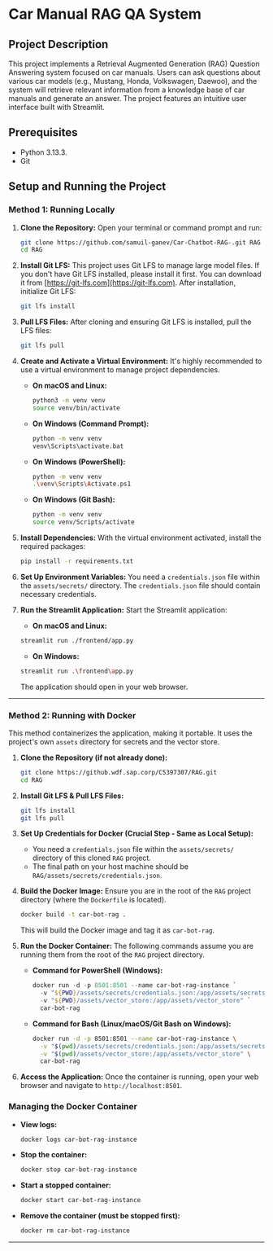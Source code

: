 # Car Manual RAG QA System

## Project Description

This project implements a Retrieval Augmented Generation (RAG) Question Answering system focused on car manuals. Users can ask questions about various car models (e.g., Mustang, Honda, Volkswagen, Daewoo), and the system will retrieve relevant information from a knowledge base of car manuals and generate an answer. The project features an intuitive user interface built with Streamlit.

## Prerequisites

*   Python 3.13.3.
*   Git

## Setup and Running the Project

### Method 1: Running Locally

1.  **Clone the Repository:**
    Open your terminal or command prompt and run:
    ```bash
    git clone https://github.com/samuil-ganev/Car-Chatbot-RAG-.git RAG
    cd RAG
    ```

2.  **Install Git LFS:**
    This project uses Git LFS to manage large model files. If you don't have Git LFS installed, please install it first. You can download it from [https://git-lfs.com](https://git-lfs.com).
    After installation, initialize Git LFS:
    ```bash
    git lfs install
    ```

3.  **Pull LFS Files:**
    After cloning and ensuring Git LFS is installed, pull the LFS files:
    ```bash
    git lfs pull
    ```

4.  **Create and Activate a Virtual Environment:**
    It's highly recommended to use a virtual environment to manage project dependencies.

    *   **On macOS and Linux:**
        ```bash
        python3 -m venv venv
        source venv/bin/activate
        ```
    *   **On Windows (Command Prompt):**
        ```bash
        python -m venv venv
        venv\Scripts\activate.bat
        ```
    *   **On Windows (PowerShell):**
        ```bash
        python -m venv venv
        .\venv\Scripts\Activate.ps1
        ```
    *   **On Windows (Git Bash):**
        ```bash
        python -m venv venv
        source venv/Scripts/activate
        ```

5.  **Install Dependencies:**
    With the virtual environment activated, install the required packages:
    ```bash
    pip install -r requirements.txt
    ```

6.  **Set Up Environment Variables:**
    You need a `credentials.json` file within the `assets/secrets/` directory.
    The `credentials.json` file should contain necessary credentials.

7.  **Run the Streamlit Application:**
    Start the Streamlit application:
    *   **On macOS and Linux:**
    ```bash
    streamlit run ./frontend/app.py
    ```
    *   **On Windows:**
    ```bash
    streamlit run .\frontend\app.py
    ```

    The application should open in your web browser.

---

### Method 2: Running with Docker

This method containerizes the application, making it portable. It uses the project's own `assets` directory for secrets and the vector store.

1.  **Clone the Repository (if not already done):**
    ```bash
    git clone https://github.wdf.sap.corp/C5397307/RAG.git
    cd RAG
    ```

2.  **Install Git LFS & Pull LFS Files:**
    ```bash
    git lfs install
    git lfs pull
    ```

3.  **Set Up Credentials for Docker (Crucial Step - Same as Local Setup):**
    *   You need a `credentials.json` file within the `assets/secrets/` directory of this cloned `RAG` project.
    *   The final path on your host machine should be `RAG/assets/secrets/credentials.json`.

4.  **Build the Docker Image:**
    Ensure you are in the root of the `RAG` project directory (where the `Dockerfile` is located).
    ```bash
    docker build -t car-bot-rag .
    ```
    This will build the Docker image and tag it as `car-bot-rag`.

5.  **Run the Docker Container:**
    The following commands assume you are running them from the root of the `RAG` project directory.

    *   **Command for PowerShell (Windows):**
        ```powershell
        docker run -d -p 8501:8501 --name car-bot-rag-instance `
          -v "${PWD}/assets/secrets/credentials.json:/app/assets/secrets/credentials.json:ro" `
          -v "${PWD}/assets/vector_store:/app/assets/vector_store" `
          car-bot-rag
        ```
    *   **Command for Bash (Linux/macOS/Git Bash on Windows):**
        ```bash
        docker run -d -p 8501:8501 --name car-bot-rag-instance \
          -v "$(pwd)/assets/secrets/credentials.json:/app/assets/secrets/credentials.json:ro" \
          -v "$(pwd)/assets/vector_store:/app/assets/vector_store" \
          car-bot-rag
        ```

6.  **Access the Application:**
    Once the container is running, open your web browser and navigate to `http://localhost:8501`.

### Managing the Docker Container

*   **View logs:**
    ```bash
    docker logs car-bot-rag-instance
    ```
*   **Stop the container:**
    ```bash
    docker stop car-bot-rag-instance
    ```
*   **Start a stopped container:**
    ```bash
    docker start car-bot-rag-instance
    ```
*   **Remove the container (must be stopped first):**
    ```bash
    docker rm car-bot-rag-instance
    ```

---
